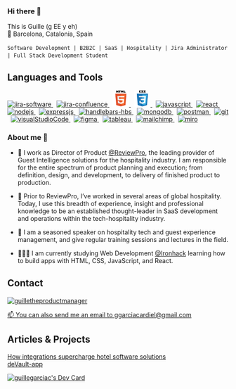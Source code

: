 ### Hi there 👋

This is Guille (g EE y eh)  
📍 Barcelona, Catalonia, Spain

``Software Development | B2B2C | SaaS | Hospitality | Jira Administrator | Full Stack Development Student``

## Languages and Tools

<div>
  <p align="left">
    <a href="https://www.atlassian.com/software/jira" target="_blank" rel="noreferrer">
      <img
        src="https://img.icons8.com/color/512/jira.png"
        alt="jira-software"
        width="30"
      />
    </a>
    &nbsp;
    <a href="https://www.atlassian.com/software/confluence" target="_blank" rel="noreferrer">
      <img
        src="https://img.icons8.com/fluency/512/confluence.png"
        alt="jira-confluence"
        width="30"
      />
    </a>
    &nbsp;
    <a href="https://www.w3.org/html/" target="_blank" rel="noreferrer">
      <img
        src="https://raw.githubusercontent.com/devicons/devicon/master/icons/html5/html5-original-wordmark.svg"
        alt="html5"
        width="37"
      />
    </a>
    &nbsp;
    <a href="https://www.w3schools.com/css/" target="_blank" rel="noreferrer">
      <img
        src="https://raw.githubusercontent.com/devicons/devicon/master/icons/css3/css3-original-wordmark.svg"
        alt="css3"
        width="37"
      />
    </a>
    &nbsp;
    <a
      href="https://developer.mozilla.org/en-US/docs/Web/JavaScript"
      target="_blank"
      rel="noreferrer"
    >
      <img
        src="https://upload.wikimedia.org/wikipedia/commons/9/99/Unofficial_JavaScript_logo_2.svg"
        alt="javascript"
        width="30"
      />
    </a>
    &nbsp;
    <a href="https://reactjs.org/" target="_blank" rel="noreferrer">
      <img
        src="https://upload.wikimedia.org/wikipedia/commons/4/47/React.svg"
        alt="react"
        width="30"
      />
    </a>
    &nbsp;
    <a href="https://nodejs.org" target="_blank" rel="noreferrer">
      <img
        src="https://www.svgrepo.com/show/303266/nodejs-icon-logo.svg"
        alt="nodejs"
        width="30"
      />
    </a>
    &nbsp;
    <a href="https://expressjs.com" target="_blank" rel="noreferrer">
      <img
        src="https://img.icons8.com/officexs/512/express-js.png"
        alt="expressjs"
        width="30"
      />
    </a>
    &nbsp;
       <a href="https://handlebarsjs.com/" target="_blank" rel="noreferrer">
      <img
        src="https://img.icons8.com/office/512/handlebar-mustache.png"
        alt="handlebars-hbs"
        width="30"
      />
    </a>
    &nbsp;
    <a href="https://www.mongodb.com/" target="_blank" rel="noreferrer">
      <img
        src="https://cdn.worldvectorlogo.com/logos/mongodb-icon-1.svg"
        alt="mongodb"
        width="35"
      />
    </a>
    &nbsp;
    <a href="https://www.postman.com/" target="_blank" rel="noreferrer">
      <img
        src="https://www.svgrepo.com/show/354202/postman-icon.svg"
        alt="postman"
        width="32"
      />
    </a>
    &nbsp;
    <a href="https://git-scm.com/" target="_blank" rel="noreferrer">
      <img
        src="https://www.vectorlogo.zone/logos/git-scm/git-scm-icon.svg"
        alt="git"
        width="30"
      />
    </a>
    &nbsp;
    <a href="https://code.visualstudio.com/" target="_blank" rel="noreferrer">
      <img
        src="https://cdn.worldvectorlogo.com/logos/visual-studio-code-1.svg"
        alt="visualStudioCode"
        width="30"
      />
    </a>
    &nbsp;
    <a href="https://www.figma.com/" target="_blank" rel="noreferrer">
      <img
        src="https://www.vectorlogo.zone/logos/figma/figma-icon.svg"
        alt="figma"
        width="30"
      />
    </a>
     &nbsp;
    <a href="https://www.tableau.com/" target="_blank" rel="noreferrer">
      <img
        src="https://img.icons8.com/color/512/tableau-software.png"
        alt="tableau"
        width="30"
      />
    </a>
         &nbsp;
    <a href="https://www.mailchimp.com/" target="_blank" rel="noreferrer">
      <img
        src="https://img.icons8.com/external-tal-revivo-shadow-tal-revivo/512/external-mailchimp-is-a-marketing-automation-platform-and-an-email-marketing-service-logo-shadow-tal-revivo.png"
        alt="mailchimp"
        width="30"
      />
    </a>
     &nbsp;
    <a href="https://www.miro.com/" target="_blank" rel="noreferrer">
      <img
        src="https://www.freelogovectors.net/wp-content/uploads/2021/12/mirologo-freelogovectors.net_.png"
        alt="miro"
        width="30"
      />
    </a>
    
    
  </p>
</div>

### About me 🎯

- 🔭 I work as Director of Product <a href="https://reviewpro.shijigroup.com">@ReviewPro</a>, the leading provider of Guest Intelligence solutions for the hospitality industry. I am responsible for the entire spectrum of product planning and execution; from definition, design, and development, to delivery of finished product to production. 

- 🌱 Prior to ReviewPro, I’ve worked in several areas of global hospitality. Today, I use this breadth of experience, insight and professional knowledge to be an established thought-leader in SaaS development and operations within the tech-hospitality industry.

- 💬 I am a seasoned speaker on hospitality tech and guest experience management, and give regular training sessions and lectures in the field.

- 👨🏻‍💻 I am currently studying Web Development <a href="https://www.ironhack.com/en">@Ironhack</a> learning how to build apps with HTML, CSS, JavaScript, and React.

## Contact

<p align="left">
  <a href="https://www.linkedin.com/in/guilletheproductmanager" target="blank"
    ><img
      align="center"
      src="https://raw.githubusercontent.com/rahuldkjain/github-profile-readme-generator/master/src/images/icons/Social/linked-in-alt.svg"
      alt="guilletheproductmanager"
      width="24"
    />


📫 You can also send me an email to ggarciacardiel@gmail.com

## Articles & Projects

<a href="https://insights.shijigroup.com/how-integrations-supercharge-hotel-software-solutions/">How integrations supercharge hotel software solutions</a><br>
<a href="https://devault-app.fly.dev/">deVault-app</a>
    
<a href="https://app.daily.dev/guillegarciac"><img src="https://api.daily.dev/devcards/9953b6047bdd413093d96df216a6a7e7.png?r=6gn" width="400" alt="guillegarciac's Dev Card"/></a>
